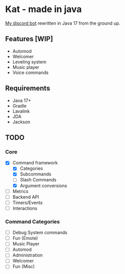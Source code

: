 # Kat - made in java
[My discord bot](https://github.com/Reignbit/discord-kat) rewritten in Java 17 from the ground up.

## Features [WIP]
 - Automod
 - Welcomer
 - Leveling system
 - Music player
 - Voice commands

## Requirements
 - Java 17+
 - Gradle
 - Lavalink
 - JDA
 - Jackson


## TODO

### Core
 - [x] Command framework
    - [x] Categories
    - [x] Subcommands
    - [ ] Slash Commands
    - [x] Argument conversions
 - [ ] Metrics
 - [ ] Backend API
 - [ ] Timers/Events
 - [ ] Interactions

### Command Categories
 - [ ] Debug System commands
 - [ ] Fun (Emote)
 - [ ] Music Player
 - [ ] Automod
 - [ ] Administration
 - [ ] Welcomer
 - [ ] Fun (Misc)
